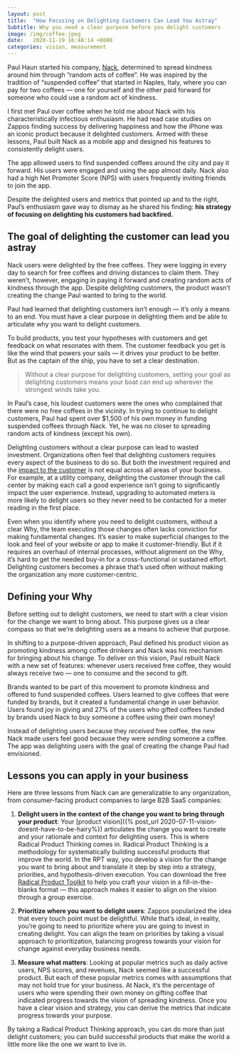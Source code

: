 ```yaml
---
layout: post
title:  "How Focusing on Delighting Customers Can Lead You Astray"
Subtitle: Why you need a clear purpose before you delight customers
image: /img/coffee.jpeg
date:   2020-11-19 16:48:14 +0800
categories: vision, measurement
---
```


Paul Haun started his company, [Nack](https://getnack.com/), determined to spread kindness around him through “random acts of coffee”. He was inspired by the tradition of “suspended coffee” that started in Naples, Italy, where you can pay for two coffees — one for yourself and the other paid forward for someone who could use a random act of kindness.

I first met Paul over coffee when he told me about Nack with his characteristically infectious enthusiasm. He had read case studies on Zappos finding success by delivering happiness and how the iPhone was an iconic product because it delighted customers. Armed with these lessons, Paul built Nack as a mobile app and designed his features to consistently delight users.

The app allowed users to find suspended coffees around the city and pay it forward. His users were engaged and using the app almost daily. Nack also had a high Net Promoter Score (NPS) with users frequently inviting friends to join the app.

Despite the delighted users and metrics that pointed up and to the right, Paul’s enthusiasm gave way to dismay as he shared his finding: **his strategy of focusing on delighting his customers had backfired.**

## The goal of delighting the customer can lead you astray

Nack users were delighted by the free coffees. They were logging in every day to search for free coffees and driving distances to claim them. They weren’t, however, engaging in paying it forward and creating random acts of kindness through the app. Despite delighting customers, the product wasn’t creating the change Paul wanted to bring to the world.

Paul had learned that delighting customers isn’t enough — it’s only a means to an end. You must have a clear purpose in delighting them and be able to articulate why you want to delight customers.

To build products, you test your hypotheses with customers and get feedback on what resonates with them. The customer feedback you get is like the wind that powers your sails — it drives your product to be better. But as the captain of the ship, you have to set a clear destination.

>Without a clear purpose for delighting customers, setting your goal as delighting customers means your boat can end up wherever the strongest winds take you.

In Paul’s case, his loudest customers were the ones who complained that there were no free coffees in the vicinity. In trying to continue to delight customers, Paul had spent over $1,500 of his own money in funding suspended coffees through Nack. Yet, he was no closer to spreading random acts of kindness (except his own).

Delighting customers without a clear purpose can lead to wasted investment. Organizations often feel that delighting customers requires every aspect of the business to do so. But both the investment required and the [impact to the customer](https://hbr.org/2010/07/stop-trying-to-delight-your-customers) is not equal across all areas of your business. For example, at a utility company, delighting the customer through the call center by making each call a good experience isn’t going to significantly impact the user experience. Instead, upgrading to automated meters is more likely to delight users so they never need to be contacted for a meter reading in the first place.

Even when you identify where you need to delight customers, without a clear Why, the team executing those changes often lacks conviction for making fundamental changes. It’s easier to make superficial changes to the look and feel of your website or app to make it customer-friendly. But if it requires an overhaul of internal processes, without alignment on the Why, it’s hard to get the needed buy-in for a cross-functional or sustained effort. Delighting customers becomes a phrase that’s used often without making the organization any more customer-centric.

## Defining your Why
Before setting out to delight customers, we need to start with a clear vision for the change we want to bring about. This purpose gives us a clear compass so that we’re delighting users as a means to achieve that purpose.

In shifting to a purpose-driven approach, Paul defined his product vision as promoting kindness among coffee drinkers and Nack was his mechanism for bringing about his change. To deliver on this vision, Paul rebuilt Nack with a new set of features: whenever users received free coffee, they would always receive two — one to consume and the second to gift.

Brands wanted to be part of this movement to promote kindness and offered to fund suspended coffees. Users learned to give coffees that were funded by brands, but it created a fundamental change in user behavior. Users found joy in giving and 27% of the users who gifted coffees funded by brands used Nack to buy someone a coffee using their own money!

Instead of delighting users because they _received_ free coffee, the new Nack made users feel good because they were _sending_ someone a coffee. The app was delighting users with the goal of creating the change Paul had envisioned.

## Lessons you can apply in your business
Here are three lessons from Nack can are generalizable to any organization, from consumer-facing product companies to large B2B SaaS companies:

1. **Delight users in the context of the change you want to bring through your product**: Your [product vision]({% post_url 2020-07-11-vision-doesnt-have-to-be-hairy%}) articulates the change you want to create and your rationale and context for delighting users. This is where Radical Product Thinking comes in. Radical Product Thinking is a methodology for systematically building successful products that improve the world. In the RPT way, you develop a vision for the change you want to bring about and translate it step by step into a strategy, priorities, and hypothesis-driven execution. You can download the free [Radical Product Toolkit](https://www.radicalproduct.com/toolkit) to help you craft your vision in a fill-in-the-blanks format — this approach makes it easier to align on the vision through a group exercise.

2. **Prioritize where you want to delight users**: Zappos popularized the idea that every touch point must be delightful. While that’s ideal, in reality, you’re going to need to prioritize where you are going to invest in creating delight. You can align the team on priorities by taking a visual approach to prioritization, balancing progress towards your vision for change against everyday business needs.

3. **Measure what matters**: Looking at popular metrics such as daily active users, NPS scores, and revenues, Nack seemed like a successful product. But each of these popular metrics comes with assumptions that may not hold true for your business. At Nack, it’s the percentage of users who were spending their own money on gifting coffee that indicated progress towards the vision of spreading kindness. Once you have a clear vision and strategy, you can derive the metrics that indicate progress towards your purpose.

By taking a Radical Product Thinking approach, you can do more than just delight customers; you can build successful products that make the world a little more like the one we want to live in.
